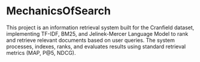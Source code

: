 # MechanicsOfSearch
This project is an information retrieval system built for the Cranfield dataset, implementing TF-IDF, BM25, and Jelinek-Mercer Language Model to rank and retrieve relevant documents based on user queries. The system processes, indexes, ranks, and evaluates results using standard retrieval metrics (MAP, P@5, NDCG).
